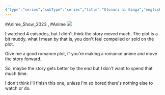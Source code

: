```yaml
---
{"type":"series","subType":"series","title":"Otonari ni Ginga","englishTitle":"A Galaxy Next Door","year":2023,"dataSource":"MALAPI","url":"https://myanimelist.net/anime/51705/Otonari_ni_Ginga","id":51705,"genres":["Comedy","Romance","Supernatural"],"studios":["Asahi Production"],"episodes":12,"duration":"24 min per ep","onlineRating":7.36,"actors":null,"image":"https://cdn.myanimelist.net/images/anime/1091/135041.jpg","released":true,"streamingServices":null,"airing":true,"airedFrom":"09/04/2023","airedTo":"01/01/1970","watched":false,"lastWatched":null,"personalRating":0,"tags":["mediaDB/tv/series"],"dg-publish":true,"dateWatched":"2023-08-30","rating":"⭐ 7","status":"🔴 dropped","Hours":4.8,"permalink":"/media-db/series/otonari-ni-ginga-2023/","dgPassFrontmatter":true,"noteIcon":"3","created":"2023-11-14T21:08:36.123+05:30","updated":"2023-12-15T08:42:16.398+05:30"}
---
```


#Anime_Show_2023 , #Anime 
<img src="https://cdn.myanimelist.net/images/anime/1091/135041.jpg">

I watched 4 episodes, but I didn't think the story moved much. The plot is a bit muddy, what I mean by that is, you don't feel compelled or sold on the plot.

Give me a good romance plot, if you're making a romance anime and move the story forward.

So, maybe the story gets better by the end but I don't want to spend that much time.

I don't think I'll finish this one, unless I'm so bored there's nothing else to watch or do.